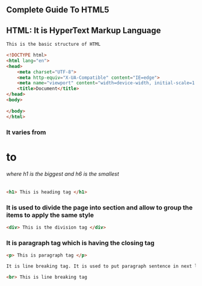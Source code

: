 ## Complete Guide To HTML5

## HTML: It is HyperText Markup Language

```html
This is the basic structure of HTML

<!DOCTYPE html>
<html lang="en">
<head>
    <meta charset="UTF-8">
    <meta http-equiv="X-UA-Compatible" content="IE=edge">
    <meta name="viewport" content="width=device-width, initial-scale=1.0">
    <title>Document</title>
</head>
<body>
    
</body>
</html>
```

### It varies from <h1> to <h6> where h1 is the biggest and h6 is the smallest
```html
<h1> This is heading tag </h1>
```
### It is used to divide the page into section and allow to group the items to apply the same style
```html
<div> This is the division tag </div>
```
### It is paragraph tag which is having the closing tag
```html
<p> This is paragraph tag </p>
```

```html
It is line breaking tag. It is used to put paragraph sentence in next line and it doesn't have closing tag

<br> This is line breaking tag
```

```html

```
